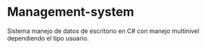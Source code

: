 # Management-system
Sistema manejo de datos de escritorio en C# con manejo multinivel dependiendo el tipo usuario.
